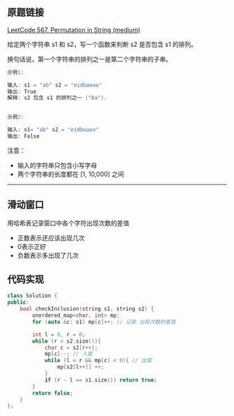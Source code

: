 ## 原题链接

[LeetCode 567. Permutation in String (medium)](https://leetcode-cn.com/problems/permutation-in-string/)

给定两个字符串 s1 和 s2，写一个函数来判断 s2 是否包含 s1 的排列。

换句话说，第一个字符串的排列之一是第二个字符串的子串。

```cpp
示例1:

输入: s1 = "ab" s2 = "eidbaooo"
输出: True
解释: s2 包含 s1 的排列之一 ("ba").
 

示例2:

输入: s1= "ab" s2 = "eidboaoo"
输出: False
```

注意：

- 输入的字符串只包含小写字母
- 两个字符串的长度都在 [1, 10,000] 之间

---

## 滑动窗口

用哈希表记录窗口中各个字符出现次数的差值

- 正数表示还应该出现几次
- 0表示正好
- 负数表示多出现了几次


## 代码实现

```cpp
class Solution {
public:
    bool checkInclusion(string s1, string s2) {
        unordered_map<char, int> mp;
        for (auto &c: s1) mp[c]++; // 记录 出现次数的差值

        int l = 0, r = 0;
        while (r < s2.size()){
            char c = s2[r++];
            mp[c]--; // 入窗
            while (l < r && mp[c] < 0){ // 出窗
                mp[s2[l++]] ++;
            }
            if (r - l == s1.size()) return true;
        }
        return false;
    }
};
```